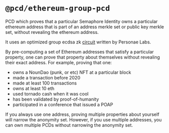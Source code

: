 # `@pcd/ethereum-group-pcd`

PCD which proves that a particular Semaphore Identity owns a particular ethereum address that is part of an address merkle set or public key merkle set, without revealing the ethereum address.

It uses an optimized group ecdsa zk [circuit](https://github.com/personaelabs/spartan-ecdsa) written by Personae Labs.

By pre-computing a set of Ethereum addresses that satisfy a particular property, one can prove that property about themselves without revealing their exact address. For example, proving that one:

- owns a NounDao (punk, or etc) NFT at a particular block
- made a transaction before 2020
- made at least 100 transactions
- owns at least 10 eth
- used tornado cash when it was cool
- has been validated by proof-of-humanity
- participated in a conference that issued a POAP

If you always use one address, proving multiple properties about yourself will narrow the anonymity set. However, if you use multiple addresses, you can own multiple PCDs without narrowing the anonymity set.

